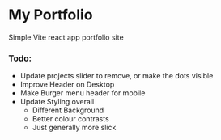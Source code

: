 # My Portfolio

Simple Vite react app portfolio site

### Todo:

- Update projects slider to remove, or make the dots visible
- Improve Header on Desktop
- Make Burger menu header for mobile
- Update Styling overall
  - Different Background
  - Better colour contrasts
  - Just generally more slick
